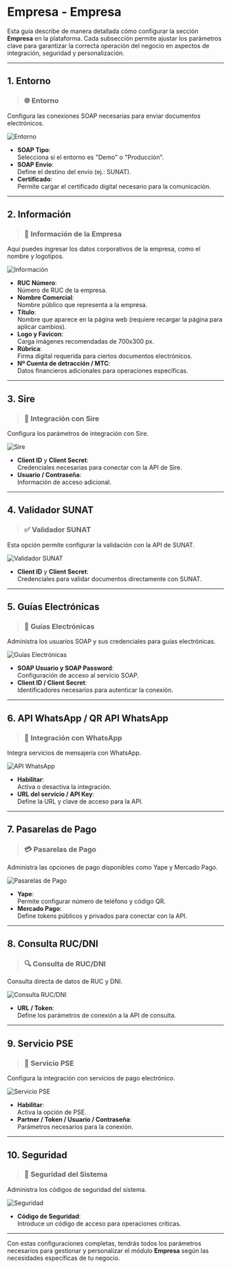 # Empresa - Empresa  
Esta guía describe de manera detallada cómo configurar la sección **Empresa** en la plataforma. Cada subsección permite ajustar los parámetros clave para garantizar la correcta operación del negocio en aspectos de integración, seguridad y personalización.

---

## **1. Entorno**  
> ### 🌐 Entorno  
Configura las conexiones SOAP necesarias para enviar documentos electrónicos.

![Entorno](img/entorno.png)  
- **SOAP Tipo**:  
  Selecciona si el entorno es "Demo" o "Producción".  
- **SOAP Envío**:  
  Define el destino del envío (ej.: SUNAT).  
- **Certificado**:  
  Permite cargar el certificado digital necesario para la comunicación.

---

## **2. Información**  
> ### 🏢 Información de la Empresa  
Aquí puedes ingresar los datos corporativos de la empresa, como el nombre y logotipos.

![Información](img/informacion.png)  
- **RUC Número**:  
  Número de RUC de la empresa.  
- **Nombre Comercial**:  
  Nombre público que representa a la empresa.  
- **Título**:  
  Nombre que aparece en la página web (requiere recargar la página para aplicar cambios).  
- **Logo y Favicon**:  
  Carga imágenes recomendadas de 700x300 px.  
- **Rúbrica**:  
  Firma digital requerida para ciertos documentos electrónicos.  
- **Nº Cuenta de detracción / MTC**:  
  Datos financieros adicionales para operaciones específicas.

---

## **3. Sire**  
> ### 🔗 Integración con Sire  
Configura los parámetros de integración con Sire.

![Sire](img/sire.png)  
- **Client ID** y **Client Secret**:  
  Credenciales necesarias para conectar con la API de Sire.  
- **Usuario / Contraseña**:  
  Información de acceso adicional.

---

## **4. Validador SUNAT**  
> ### ✅ Validador SUNAT  
Esta opción permite configurar la validación con la API de SUNAT.

![Validador SUNAT](img/validador_sunat.png)  
- **Client ID** y **Client Secret**:  
  Credenciales para validar documentos directamente con SUNAT.

---

## **5. Guías Electrónicas**  
> ### 🚚 Guías Electrónicas  
Administra los usuarios SOAP y sus credenciales para guías electrónicas.

![Guías Electrónicas](img/guias_electronicas.png)  
- **SOAP Usuario y SOAP Password**:  
  Configuración de acceso al servicio SOAP.  
- **Client ID / Client Secret**:  
  Identificadores necesarios para autenticar la conexión.

---

## **6. API WhatsApp / QR API WhatsApp**  
> ### 💬 Integración con WhatsApp  
Integra servicios de mensajería con WhatsApp.

![API WhatsApp](img/api_whatsapp.png)  
- **Habilitar**:  
  Activa o desactiva la integración.  
- **URL del servicio / API Key**:  
  Define la URL y clave de acceso para la API.

---

## **7. Pasarelas de Pago**  
> ### 💳 Pasarelas de Pago  
Administra las opciones de pago disponibles como Yape y Mercado Pago.

![Pasarelas de Pago](img/pasarelas_pago.png)  
- **Yape**:  
  Permite configurar número de teléfono y código QR.  
- **Mercado Pago**:  
  Define tokens públicos y privados para conectar con la API.

---

## **8. Consulta RUC/DNI**  
> ### 🔍 Consulta de RUC/DNI  
Consulta directa de datos de RUC y DNI.

![Consulta RUC/DNI](img/consulta_ruc_dni.png)  
- **URL / Token**:  
  Define los parámetros de conexión a la API de consulta.

---

## **9. Servicio PSE**  
> ### 🏦 Servicio PSE  
Configura la integración con servicios de pago electrónico.

![Servicio PSE](img/servicio_pse.png)  
- **Habilitar**:  
  Activa la opción de PSE.  
- **Partner / Token / Usuario / Contraseña**:  
  Parámetros necesarios para la conexión.

---

## **10. Seguridad**  
> ### 🔐 Seguridad del Sistema  
Administra los códigos de seguridad del sistema.

![Seguridad](img/seguridad.png)  
- **Código de Seguridad**:  
  Introduce un código de acceso para operaciones críticas.

---

Con estas configuraciones completas, tendrás todos los parámetros necesarios para gestionar y personalizar el módulo **Empresa** según las necesidades específicas de tu negocio.
